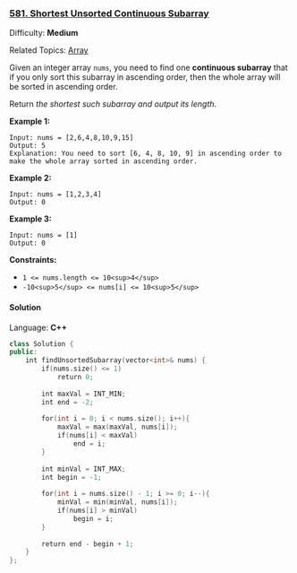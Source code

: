 ### [581\. Shortest Unsorted Continuous Subarray](https://leetcode.com/problems/shortest-unsorted-continuous-subarray/)

Difficulty: **Medium**

Related Topics: [Array](https://leetcode.com/tag/array/)

Given an integer array `nums`, you need to find one **continuous subarray** that if you only sort this subarray in ascending order, then the whole array will be sorted in ascending order.

Return *the shortest such subarray and output its length*.

**Example 1:**

```
Input: nums = [2,6,4,8,10,9,15]
Output: 5
Explanation: You need to sort [6, 4, 8, 10, 9] in ascending order to make the whole array sorted in ascending order.
```

**Example 2:**

```
Input: nums = [1,2,3,4]
Output: 0
```

**Example 3:**

```
Input: nums = [1]
Output: 0
```

**Constraints:**

- `1 <= nums.length <= 10<sup>4</sup>`
- `-10<sup>5</sup> <= nums[i] <= 10<sup>5</sup>`

#### Solution

Language: **C++**

```c++
class Solution {
public:
    int findUnsortedSubarray(vector<int>& nums) {
        if(nums.size() <= 1)
            return 0;
​
        int maxVal = INT_MIN;
        int end = -2;
​
        for(int i = 0; i < nums.size(); i++){
            maxVal = max(maxVal, nums[i]);
            if(nums[i] < maxVal)
                end = i;
        }
​
        int minVal = INT_MAX;
        int begin = -1;
​
        for(int i = nums.size() - 1; i >= 0; i--){
            minVal = min(minVal, nums[i]);
            if(nums[i] > minVal)
                begin = i;
        }
​
        return end - begin + 1;
    }
};
```
